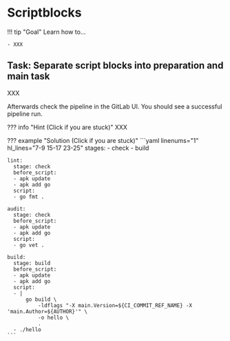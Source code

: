 # Scriptblocks

!!! tip "Goal"
    Learn how to...

    - XXX

## Task: Separate script blocks into preparation and main task

XXX

Afterwards check the pipeline in the GitLab UI. You should see a successful pipeline run.

??? info "Hint (Click if you are stuck)"
    XXX

??? example "Solution (Click if you are stuck)"
    ```yaml linenums="1" hl_lines="7-9 15-17 23-25"
    stages:
    - check
    - build

    lint:
      stage: check
      before_script:
      - apk update
      - apk add go
      script:
      - go fmt .

    audit:
      stage: check
      before_script:
      - apk update
      - apk add go
      script:
      - go vet .

    build:
      stage: build
      before_script:
      - apk update
      - apk add go
      script:
      - |
          go build \
              -ldflags "-X main.Version=${CI_COMMIT_REF_NAME} -X 'main.Author=${AUTHOR}'" \
              -o hello \
              .
      - ./hello
    ```
